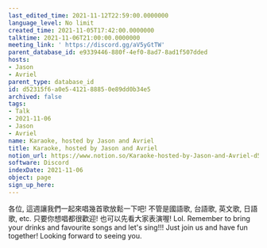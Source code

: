 ```yaml
---
last_edited_time: 2021-11-12T22:59:00.0000000
language_level: No limit
created_time: 2021-11-05T17:42:00.0000000
talktime: 2021-11-06T21:00:00.0000000
meeting_link: ' https://discord.gg/aV5yGtTW'
parent_database_id: e9339446-880f-4ef0-8ad7-8ad1f507dded
hosts:
- Jason
- Avriel
parent_type: database_id
id: d52315f6-a0e5-4121-8885-0e89dd0b34e5
archived: false
tags:
- Talk
- 2021-11-06
- Jason
- Avriel
name: Karaoke, hosted by Jason and Avriel
title: Karaoke, hosted by Jason and Avriel
notion_url: https://www.notion.so/Karaoke-hosted-by-Jason-and-Avriel-d52315f6a0e5412188850e89dd0b34e5
software: Discord
indexDate: 2021-11-06
object: page
sign_up_here: 
---
```





各位, 這週讓我們一起來唱幾首歌放鬆一下吧! 不管是國語歌, 台語歌, 英文歌, 日語歌, etc. 只要你想唱都很歡迎! 也可以先看大家表演喔! Lol. 
Remember to bring your drinks and favourite songs and let's sing!!!
Just join us and have fun together! Looking forward to seeing you.










